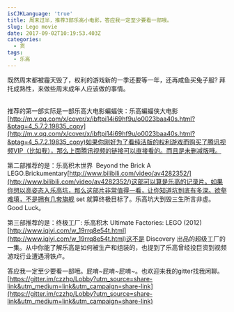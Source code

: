```yaml
---
isCJKLanguage: 'true'
title: 周末过半，推荐3部乐高小电影，答应我一定至少要看一部哦。
slug: Lego movie
date: 2017-09-02T10:19:53.403Z
categories:
  - 货
tags:
  - 乐高
---
```

既然周末都被霾天毁了，权利的游戏新的一季还要等一年，还再咸鱼买兔子服? 拜托成熟性，来做些周末成年人应该做的事情。

\
推荐的第一部实际是一部乐高大电影蝙蝠侠：乐高蝙蝠侠大电影[http://m.v.qq.com/x/cover/x/ibftpi14i69hf9u/o0023baa40s.html?&ptag=4_5.7.2.19835_copy](http://m.v.qq.com/x/cover/x/ibftpi14i69hf9u/o0023baa40s.html?&ptag=4_5.7.2.19835_copy)如果你刚好为了看纯洁版的权利游戏而购买了腾讯视频VIP（比如我），那么上面腾讯视频的链接可以直接看的。而且是未删减版哦。

第二部推荐的是：乐高积木世界  Beyond the Brick A LEGO.Brickumentary[http://www.bilibili.com/video/av4282352/](http://www.bilibili.com/video/av4282352/)这部可以算是乐高的记录片。如果你想以高姿态入乐高坑，那么这部片非常值得一看，让你知道坑到底有多深。欲壑难填，不是拥有几套旗舰 set 就算终极目标了。乐高坑大到毁三生所言非虚。Good Luck。

第三部推荐的是：终极工厂: 乐高积木 Ultimate Factories: LEGO (2012)[http://www.iqiyi.com/w_19rrq8e54t.html](http://www.iqiyi.com/w_19rrq8e54t.html)这不是 Discovery 出品的超级工厂的一集。从中你能了解乐高是如何被生产和组装的，也提到了乐高曾经投巨资到视频游戏行业遭遇滑铁卢。

答应我一定至少要看一部哦。屁唷\~屁唷\~屁唷\~。也欢迎来我的gitter找我闲聊。[https://gitter.im/czzhp/Lobby?utm_source=share-link&utm_medium=link&utm_campaign=share-link](https://gitter.im/czzhp/Lobby?utm_source=share-link&utm_medium=link&utm_campaign=share-link)

